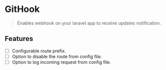# GitHook
> Enables webhook on your laravel app to receive updates notification.

## Features

- [ ] Configurable route prefix.
- [ ] Option to disable the route from config file.
- [ ] Option to log incoming request from config file.
